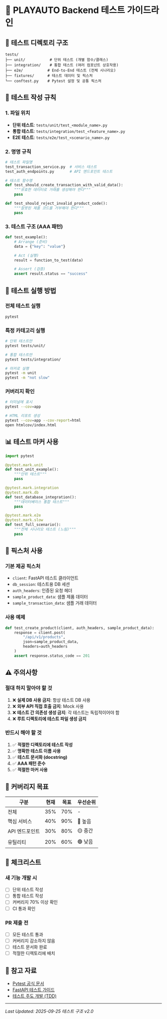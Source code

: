 # 📝 PLAYAUTO Backend 테스트 가이드라인

## 📁 테스트 디렉토리 구조

```
tests/
├── unit/           # 단위 테스트 (개별 함수/클래스)
├── integration/    # 통합 테스트 (여러 컴포넌트 상호작용)
├── e2e/           # End-to-End 테스트 (전체 시나리오)
├── fixtures/      # 테스트 데이터 및 픽스처
└── conftest.py    # Pytest 설정 및 공통 픽스처
```

## 🎯 테스트 작성 규칙

### 1. 파일 위치
- **단위 테스트**: `tests/unit/test_<module_name>.py`
- **통합 테스트**: `tests/integration/test_<feature_name>.py`
- **E2E 테스트**: `tests/e2e/test_<scenario_name>.py`

### 2. 명명 규칙
```python
# 테스트 파일명
test_transaction_service.py  # 서비스 테스트
test_auth_endpoints.py       # API 엔드포인트 테스트

# 테스트 함수명
def test_should_create_transaction_with_valid_data():
    """유효한 데이터로 거래를 생성해야 한다"""
    pass

def test_should_reject_invalid_product_code():
    """잘못된 제품 코드를 거부해야 한다"""
    pass
```

### 3. 테스트 구조 (AAA 패턴)
```python
def test_example():
    # Arrange (준비)
    data = {"key": "value"}

    # Act (실행)
    result = function_to_test(data)

    # Assert (검증)
    assert result.status == "success"
```

## 🚀 테스트 실행 방법

### 전체 테스트 실행
```bash
pytest
```

### 특정 카테고리 실행
```bash
# 단위 테스트만
pytest tests/unit/

# 통합 테스트만
pytest tests/integration/

# 마커로 실행
pytest -m unit
pytest -m "not slow"
```

### 커버리지 확인
```bash
# 터미널에 표시
pytest --cov=app

# HTML 리포트 생성
pytest --cov=app --cov-report=html
open htmlcov/index.html
```

## 📊 테스트 마커 사용

```python
import pytest

@pytest.mark.unit
def test_unit_example():
    """단위 테스트"""
    pass

@pytest.mark.integration
@pytest.mark.db
def test_database_integration():
    """데이터베이스 통합 테스트"""
    pass

@pytest.mark.e2e
@pytest.mark.slow
def test_full_scenario():
    """전체 시나리오 테스트 (느림)"""
    pass
```

## 🔧 픽스처 사용

### 기본 제공 픽스처
- `client`: FastAPI 테스트 클라이언트
- `db_session`: 테스트용 DB 세션
- `auth_headers`: 인증된 요청 헤더
- `sample_product_data`: 샘플 제품 데이터
- `sample_transaction_data`: 샘플 거래 데이터

### 사용 예제
```python
def test_create_product(client, auth_headers, sample_product_data):
    response = client.post(
        "/api/v1/products",
        json=sample_product_data,
        headers=auth_headers
    )
    assert response.status_code == 201
```

## ⚠️ 주의사항

### 절대 하지 말아야 할 것
1. ❌ **실제 DB 사용 금지**: 항상 테스트 DB 사용
2. ❌ **외부 API 직접 호출 금지**: Mock 사용
3. ❌ **테스트 간 의존성 생성 금지**: 각 테스트는 독립적이어야 함
4. ❌ **루트 디렉토리에 테스트 파일 생성 금지**

### 반드시 해야 할 것
1. ✅ **적절한 디렉토리에 테스트 작성**
2. ✅ **명확한 테스트 이름 사용**
3. ✅ **테스트 문서화 (docstring)**
4. ✅ **AAA 패턴 준수**
5. ✅ **적절한 마커 사용**

## 🎯 커버리지 목표

| 구분 | 현재 | 목표 | 우선순위 |
|-----|------|------|---------|
| 전체 | 35% | 70% | - |
| 핵심 서비스 | 40% | 90% | 🔴 높음 |
| API 엔드포인트 | 30% | 80% | 🟡 중간 |
| 유틸리티 | 20% | 60% | 🟢 낮음 |

## 📝 체크리스트

### 새 기능 개발 시
- [ ] 단위 테스트 작성
- [ ] 통합 테스트 작성
- [ ] 커버리지 70% 이상 확인
- [ ] CI 통과 확인

### PR 제출 전
- [ ] 모든 테스트 통과
- [ ] 커버리지 감소하지 않음
- [ ] 테스트 문서화 완료
- [ ] 적절한 디렉토리에 배치

## 🔗 참고 자료

- [Pytest 공식 문서](https://docs.pytest.org/)
- [FastAPI 테스트 가이드](https://fastapi.tiangolo.com/tutorial/testing/)
- [테스트 주도 개발 (TDD)](https://en.wikipedia.org/wiki/Test-driven_development)

---

_Last Updated: 2025-09-25_
_테스트 구조 v2.0_